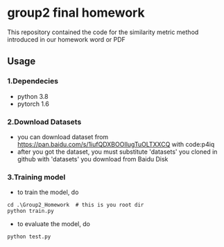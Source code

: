# group2 final homework
This repository contained the code for the similarity metric method introduced in our homework word or PDF
## Usage
### 1.Dependecies
- python 3.8
- pytorch 1.6
### 2.Download Datasets
- you can download dataset from https://pan.baidu.com/s/1iufQDXBOOIlugTuOLTXXCQ with code:p4iq 
- after you got the dataset, you must substitute 'datasets' you cloned in github with 'datasets' you download from Baidu Disk
### 3.Training model
- to train the model, do
```angular2
cd .\Group2_Homework  # this is you root dir
python train.py
```
- to evaluate the model, do
```angular1
python test.py
```


